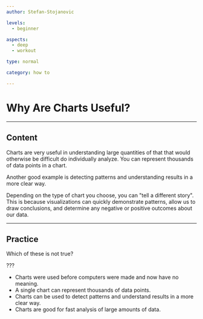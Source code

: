 ```yaml
---
author: Stefan-Stojanovic

levels:
  - beginner

aspects:
  - deep
  - workout

type: normal

category: how to

---
```


# Why Are Charts Useful?

---
## Content

Charts are very useful in understanding large quantities of that that would otherwise be difficult do individually analyze. You can represent thousands of data points in a chart.

Another good example is detecting patterns and understanding results in a more clear way.

Depending on the type of chart you choose, you can "tell a different story". This is because visualizations can quickly demonstrate patterns, allow us to draw conclusions, and determine any negative or positive outcomes about our data.

---
## Practice

Which of these is not true?

???

* Charts were used before computers were made and now have no meaning.
* A single chart can represent thousands of data points.
* Charts can be used to detect patterns and understand results in a more clear way.
* Charts are good for fast analysis of large amounts of data.
